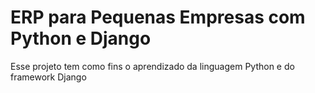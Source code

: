 # ERP para Pequenas Empresas com Python e Django

Esse projeto tem como fins o aprendizado da linguagem Python e do framework Django

